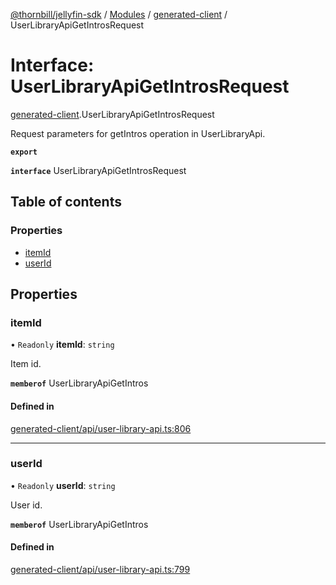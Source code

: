 [@thornbill/jellyfin-sdk](../README.md) / [Modules](../modules.md) / [generated-client](../modules/generated_client.md) / UserLibraryApiGetIntrosRequest

# Interface: UserLibraryApiGetIntrosRequest

[generated-client](../modules/generated_client.md).UserLibraryApiGetIntrosRequest

Request parameters for getIntros operation in UserLibraryApi.

**`export`**

**`interface`** UserLibraryApiGetIntrosRequest

## Table of contents

### Properties

- [itemId](generated_client.UserLibraryApiGetIntrosRequest.md#itemid)
- [userId](generated_client.UserLibraryApiGetIntrosRequest.md#userid)

## Properties

### itemId

• `Readonly` **itemId**: `string`

Item id.

**`memberof`** UserLibraryApiGetIntros

#### Defined in

[generated-client/api/user-library-api.ts:806](https://github.com/thornbill/jellyfin-sdk-typescript/blob/c65c42e/src/generated-client/api/user-library-api.ts#L806)

___

### userId

• `Readonly` **userId**: `string`

User id.

**`memberof`** UserLibraryApiGetIntros

#### Defined in

[generated-client/api/user-library-api.ts:799](https://github.com/thornbill/jellyfin-sdk-typescript/blob/c65c42e/src/generated-client/api/user-library-api.ts#L799)
